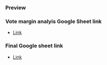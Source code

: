 ### Preview
### Vote margin analyis Google Sheet link

- [Link](https://docs.google.com/spreadsheets/d/1FLn-zAbAh374jldOP8EeQFvI0DZOvmQFRSZTPVgad-g/edit?usp=sharing)


### Final Google sheet link

- [Link](https://docs.google.com/spreadsheets/d/1CLaBISgDlRRIo8o2_Jta82qnq63Jw-H0oa2XoWm0LA8/edit?usp=sharing)
